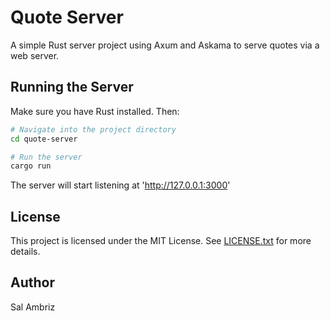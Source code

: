 # Quote Server

A simple Rust server project using Axum and Askama to serve quotes via a web server. 

## Running the Server
Make sure you have Rust installed. Then:

```bash
# Navigate into the project directory
cd quote-server

# Run the server
cargo run
```
The server will start listening at 'http://127.0.0.1:3000'

## License

This project is licensed under the MIT License. See
[LICENSE.txt](./LICENSE.txt) for more details.

## Author
Sal Ambriz
